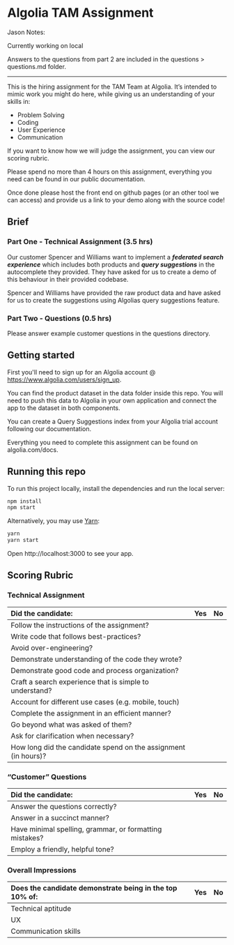 # Algolia TAM Assignment

Jason Notes:

Currently working on local

Answers to the questions from part 2 are included in the questions > questions.md folder.


----
This is the hiring assignment for the TAM Team at Algolia. It’s intended to mimic work you might do here, while giving us an understanding of your skills in:

* Problem Solving  
* Coding  
* User Experience  
* Communication  

If you want to know how we will judge the assignment, you can view our scoring rubric.  

Please spend no more than 4 hours on this assignment, everything you need can be found in our public documentation.  

Once done please host the front end on github pages (or an other tool we can access) and provide us a link to your demo along with the source code!  

## Brief

### Part One - Technical Assignment (3.5 hrs)

Our customer Spencer and Williams want to implement a **_federated search experience_** which includes both products and **_query suggestions_** in the autocomplete they provided. They have asked for us to create a demo of this behaviour in their provided codebase.  
  
Spencer and Williams have provided the raw product data and have asked for us to create the suggestions using Algolias query suggestions feature.  
  
### Part Two - Questions (0.5 hrs)

Please answer example customer questions in the questions directory.  
  
## Getting started

First you'll need to sign up for an Algolia account @ https://www.algolia.com/users/sign_up.  
  
You can find the product dataset in the data folder inside this repo. You will need to push this data to Algolia in your own application and connect the app to the dataset in both components.  
  
You can create a Query Suggestions index from your Algolia trial account following our documentation.  

Everything you need to complete this assignment can be found on algolia.com/docs.  
  
## Running this repo
  
To run this project locally, install the dependencies and run the local server:  
  
```sh
npm install
npm start
```
  
Alternatively, you may use [Yarn](https://http://yarnpkg.com/):  
  
```sh
yarn
yarn start
```
  
Open http://localhost:3000 to see your app.  
  
## Scoring Rubric
  
### Technical Assignment
  
| Did the candidate: | Yes | No |
| :------------- | :------------- | :------------- |
| Follow the instructions of the assignment? | | |
| Write code that follows best-practices? | | |
| Avoid over-engineering? | | |
| Demonstrate understanding of the code they wrote? | | |
| Demonstrate good code and process organization? | | |
| Craft a search experience that is simple to understand? | | |
| Account for different use cases (e.g. mobile, touch) | | |
| Complete the assignment in an efficient manner? | | |
| Go beyond what was asked of them? | | | |
| Ask for clarification when necessary? | | |
| How long did the candidate spend on the assignment (in hours)? | | |

### “Customer” Questions

| Did the candidate: | Yes | No |
| :------------- | :------------- | :------------- |
| Answer the questions correctly? | | |
| Answer in a succinct manner? | | |
| Have minimal spelling, grammar, or formatting mistakes? | | |
| Employ a friendly, helpful tone? | | | |

### Overall Impressions

| Does the candidate demonstrate being in the top 10% of: | Yes | No |
| :------------- | :------------- | :------------- |
| Technical aptitude | | |
| UX | | |
| Communication skills | | | |
